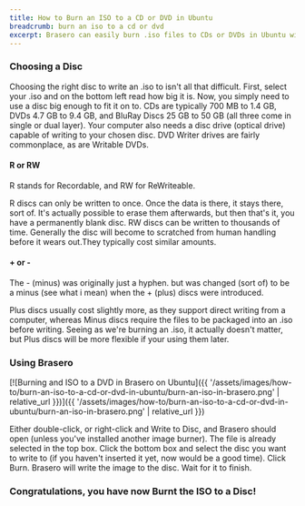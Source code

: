 ```yaml
---
title: How to Burn an ISO to a CD or DVD in Ubuntu
breadcrumb: burn an iso to a cd or dvd
excerpt: Brasero can easily burn .iso files to CDs or DVDs in Ubuntu with any compatible optical drive.
---
```


### Choosing a Disc

Choosing the right disc to write an .iso to isn't all that difficult. First, select your .iso and on the bottom left read how big it is. Now, you simply need to use a disc big enough to fit it on to. CDs are typically 700 MB to 1.4 GB, DVDs 4.7 GB to 9.4 GB, and BluRay Discs 25 GB to 50 GB (all three come in single or dual layer). Your computer also needs a disc drive (optical drive) capable of writing to your chosen disc. DVD Writer drives are fairly commonplace, as are Writable DVDs.

#### R or RW

R stands for Recordable, and RW for ReWriteable.

R discs can only be written to once. Once the data is there, it stays there, sort of. It's actually possible to erase them afterwards, but then that's it, you have a permanently blank disc. RW discs can be written to thousands of time. Generally the disc will become to scratched from human handling before it wears out.They typically cost similar amounts.

#### + or -

The - (minus) was originally just a hyphen. but was changed (sort of) to be a minus (see what i mean) when the + (plus) discs were introduced.

Plus discs usually cost slightly more, as they support direct writing from a computer, whereas Minus discs require the files to be packaged into an .iso before writing. Seeing as we're burning an .iso, it actually doesn't matter, but Plus discs will be more flexible if your using them later.

### Using Brasero

[![Burning and ISO to a DVD in Brasero on Ubuntu]({{ '/assets/images/how-to/burn-an-iso-to-a-cd-or-dvd-in-ubuntu/burn-an-iso-in-brasero.png' | relative_url }})]({{ '/assets/images/how-to/burn-an-iso-to-a-cd-or-dvd-in-ubuntu/burn-an-iso-in-brasero.png' | relative_url }})

Either double-click, or right-click and <span class="box">Write to Disc</span>, and Brasero should open (unless you've installed another image burner). The file is already selected in the top box. Click the bottom box and select the disc you want to write to (if you haven't inserted it yet, now would be a good time). Click <span class="box">Burn</span>. Brasero will write the image to the disc. Wait for it to finish.

### Congratulations, you have now Burnt the ISO to a Disc!
